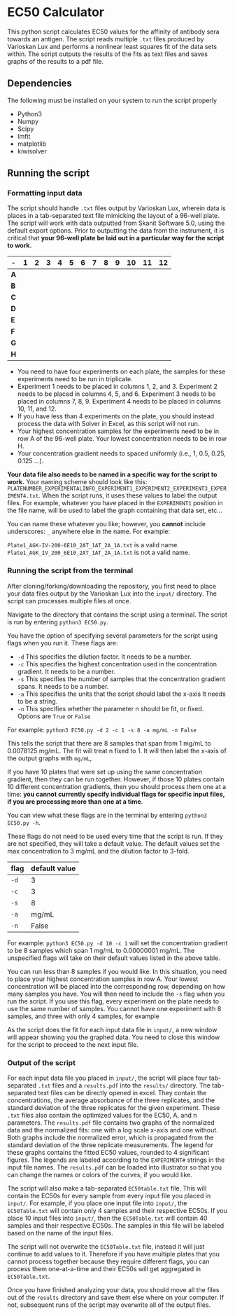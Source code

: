 # EC50 Calculator

This python script calculates EC50 values for the affinity of antibody sera towards an antigen. The script reads multiple `.txt` files produced by Varioskan Lux and performs a nonlinear least squares fit of the data sets within. The script outputs the results of the fits as text files and saves graphs of the results to a pdf file.

## Dependencies

The following must be installed on your system to run the script properly

- Python3
- Numpy
- Scipy
- lmfit
- matplotlib
- kiwisolver

## Running the script

### Formatting input data

The script should handle `.txt` files output by Varioskan Lux, wherein data is places in a tab-separated text file mimicking the layout of a 96-well plate. The script will work with data outputted from Skanit Software 5.0, using the default export options. Prior to outputting the data from the instrument, it is critical that **your 96-well plate be laid out in a particular way for the script to work.**


| - | 1 | 2 | 3 | 4 | 5 | 6 | 7 | 8 | 9 | 10 | 11 | 12 |
| --- | --- | --- | --- | --- | --- | --- | --- | --- | --- | --- | --- | --- |
| **A** |  |  |  |  |  |  |  |  |  |  |  |  |
| **B** | | | | | | | | | | | | |
| **C** | | | | | | | | | | | | |
| **D** | | | | | | | | | | | | |
| **E** | | | | | | | | | | | | |
| **F** | | | | | | | | | | | | |
| **G** | | | | | | | | | | | | |
| **H** | | | | | | | | | | | | | |

- You need to have four experiments on each plate, the samples for these experiments need to be run in triplicate.
- Experiment 1 needs to be placed in columns 1, 2, and 3. Experiment 2 needs to be placed in columns 4, 5, and 6. Experiment 3 needs to be placed in columns 7, 8, 9. Experiment 4 needs to be placed in columns 10, 11, and 12.
- If you have less than 4 experiments on the plate, you should instead process the data with Solver in Excel, as this script will not run.
- Your highest concentration samples for the experiments need to be in row A of the 96-well plate. Your lowest concentration needs to be in row H.
- Your concentration gradient needs to spaced uniformly (i.e., 1, 0.5, 0.25, 0.125 ...).

**Your data file also needs to be named in a specific way for the script to work.** Your naming scheme should look like this: `PLATENUMBER_EXPERIMENTALINFO_EXPERIMENT1_EXPERIMENT2_EXPERIMENT3_EXPERIMENT4.txt`. When the script runs, it uses these values to label the output files. For example, whatever you have placed in the `EXPERIMENT1` position in the file name, will be used to label the graph containing that data set, etc...

You can name these whatever you like; however, you **cannot** include underscores: `_` anywhere else in the name. For example:

`Plate1_AGK-IV-200-6E10_2AT_1AT_2A_1A.txt` is a valid name.
`Plate1_AGK_IV_200_6E10_2AT_1AT_2A_1A.txt` is not a valid name.

### Running the script from the terminal

After cloning/forking/downloading the repository, you first need to place your data files output by the Varioskan Lux into the `input/` directory. The script can processes multiple files at once.

Navigate to the directory that contains the script using a terminal. The script is run by entering `python3 EC50.py`.

You have the option of specifying several parameters for the script using flags when you run it. These flags are:

- `-d` This specifies the dilution factor. It needs to be a number.
- `-c` This specifies the highest concentration used in the concentration gradient. It needs to be a number.
- `-s` This specifies the number of samples that the concentration gradient spans. It needs to be a number.
- `-a` This specifies the units that the script should label the x-axis It needs to be a string.
- `-n` This specifies whether the parameter n should be fit, or fixed. Options are `True` or `False`

For example: `python3 EC50.py -d 2 -c 1 -s 8 -a mg/mL -n False`

This tells the script that there are 8 samples that span from 1 mg/mL to 0.0078125 mg/mL. The fit will treat n fixed to 1. It will then label the x-axis of the output graphs with `mg/mL`,

If you have 10 plates that were set up using the same concentration gradient, then they can be run together. However, if those 10 plates contain 10 different concentration gradients, then you should process them one at a time: **you cannot currently specify individual flags for specific input files, if you are processing more than one at a time**.

You can view what these flags are in the terminal by entering `python3 EC50.py -h`.

These flags do not need to be used every time that the script is run. If they are not specified, they will take a default value. The default values set the max concentration to 3 mg/mL and the dilution factor to 3-fold.

| flag | default value |
| --- | --- |
| `-d` | 3 |
| `-c` | 3 |
| `-s` | 8 |
| `-a` | mg/mL |
| `-n` | False |

For example: `python3 EC50.py -d 10 -c 1` will set the concentration gradient to be 8 samples which span 1 mg/mL to 0.00000001 mg/mL. The unspecified flags will take on their default values listed in the above table.

You can run less than 8 samples if you would like. In this situation, you need to place your highest concentration samples in row A. Your lowest concentration will be placed into the corresponding row, depending on how many samples you have. You will then need to include the `-s` flag when you run the script. If you use this flag, every experiment on the plate needs to use the same number of samples. You cannot have one experiment with 8 samples, and three with only 4 samples, for example

As the script does the fit for each input data file in `input/`, a new window will appear showing you the graphed data. You need to close this window for the script to proceed to the next input file.


### Output of the script

For each input data file you placed in `input/`, the script will place four tab-separated `.txt` files and a `results.pdf` into the `results/` directory. The tab-separated text files can be directly opened in excel. They contain the concentrations, the average absorbance of the three replicates, and the standard deviation of the three replicates for the given experiment. These `.txt` files also contain the optimized values for the EC50, A, and n parameters. The `results.pdf` file contains two graphs of the normalized data and the normalized fits: one with a log scale x-axis and one without. Both graphs include the normalized error, which is propagated from the standard deviation of the three replicate measurements. The legend for these graphs contains the fitted EC50 values, rounded to 4 significant figures. The legends are labeled according to the `EXPERIMENT#` strings in the input file names. The `results.pdf` can be loaded into illustrator so that you can change the names or colors of the curves, if you would like.

The script will also make a tab-separated `EC50table.txt` file. This will contain the EC50s for every sample from every input file you placed in `input/`. For example, if you place one input file into `input/`, the `EC50Table.txt` will contain only 4 samples and their respective EC50s. If you place 10 input files into `input/`, then the `EC50Table.txt` will contain 40 samples and their respective EC50s. The samples in this file will be labeled based on the name of the input files.

The script will not overwrite the `EC50Table.txt` file, instead it will just continue to add values to it. Therefore if you have multiple plates that you cannot process together because they require different flags, you can process them one-at-a-time and their EC50s will get aggregated in `EC50Table.txt`.

Once you have finished analyzing your data, you should move all the files out of  the `results` directory and save them else where on your computer. If not, subsequent runs of the script may overwrite all of the output files.
